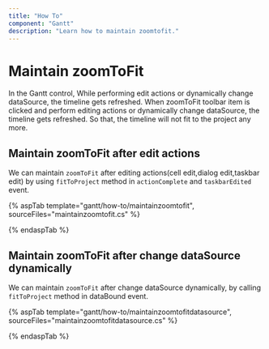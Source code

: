 ```yaml
---
title: "How To"
component: "Gantt"
description: "Learn how to maintain zoomtofit."
---
```


# Maintain zoomToFit

In the Gantt control, While performing edit actions or dynamically change dataSource, the timeline gets refreshed. When zoomToFit toolbar item is clicked and perform editing actions or dynamically change dataSource, the timeline gets refreshed. So that, the timeline will not fit to the project any more.

## Maintain zoomToFit after edit actions

We can maintain `zoomToFit` after editing actions(cell edit,dialog edit,taskbar edit) by using `fitToProject` method in `actionComplete` and `taskbarEdited` event.

{% aspTab template="gantt/how-to/maintainzoomtofit", sourceFiles="maintainzoomtofit.cs" %}

{% endaspTab %}

## Maintain zoomToFit after change dataSource dynamically

We can maintain `zoomToFit` after change dataSource dynamically, by calling `fitToProject` method in dataBound event.

{% aspTab template="gantt/how-to/maintainzoomtofitdatasource", sourceFiles="maintainzoomtofitdatasource.cs" %}

{% endaspTab %}
